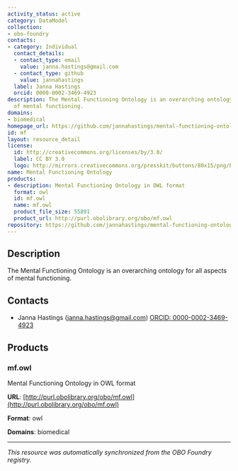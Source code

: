 ```yaml
---
activity_status: active
category: DataModel
collection:
- obo-foundry
contacts:
- category: Individual
  contact_details:
  - contact_type: email
    value: janna.hastings@gmail.com
  - contact_type: github
    value: jannahastings
  label: Janna Hastings
  orcid: 0000-0002-3469-4923
description: The Mental Functioning Ontology is an overarching ontology for all aspects
  of mental functioning.
domains:
- biomedical
homepage_url: https://github.com/jannahastings/mental-functioning-ontology
id: mf
layout: resource_detail
license:
  id: http://creativecommons.org/licenses/by/3.0/
  label: CC BY 3.0
  logo: http://mirrors.creativecommons.org/presskit/buttons/80x15/png/by.png
name: Mental Functioning Ontology
products:
- description: Mental Functioning Ontology in OWL format
  format: owl
  id: mf.owl
  name: mf.owl
  product_file_size: 55891
  product_url: http://purl.obolibrary.org/obo/mf.owl
repository: https://github.com/jannahastings/mental-functioning-ontology
---
```

## Description

The Mental Functioning Ontology is an overarching ontology for all aspects of mental functioning.

## Contacts

- Janna Hastings (janna.hastings@gmail.com) [ORCID: 0000-0002-3469-4923](https://orcid.org/0000-0002-3469-4923)

## Products

### mf.owl

Mental Functioning Ontology in OWL format

**URL**: [http://purl.obolibrary.org/obo/mf.owl](http://purl.obolibrary.org/obo/mf.owl)

**Format**: owl

**Domains**: biomedical

---

*This resource was automatically synchronized from the OBO Foundry registry.*